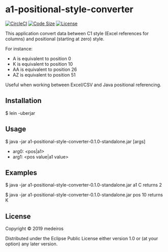 # a1-positional-style-converter

[![CircleCI](https://img.shields.io/circleci/build/github/medeiros/a1-positional-style-converter/master)](https://circleci.com/gh/medeiros/a1-positional-style-converter)
[![Code Size](https://img.shields.io/github/languages/code-size/medeiros/a1-positional-style-converter)](https://img.shields.io/github/languages/code-size/medeiros/a1-positional-style-converter)
[![License](https://img.shields.io/github/license/medeiros/a1-positional-style-converter)](https://img.shields.io/github/license/medeiros/a1-positional-style-converter)

This application convert data between C1 style (Excel references for
columns) and positional (starting at zero) style.

For instance:

- A is equivalent to position 0
- K is equivalent to position 10
- AA is equivalent to position 26
- AZ is equivalent to position 51

Useful when working between Excel/CSV and Java positional referencing.

## Installation

$ lein -uberjar

## Usage

$ java -jar a1-positional-style-converter-0.1.0-standalone.jar [args]

- arg0: <pos|a1>
- arg1: <pos value|a1 value>

## Examples

$ java -jar a1-positional-style-converter-0.1.0-standalone.jar a1 C
returns 2

$ java -jar a1-positional-style-converter-0.1.0-standalone.jar pos 10
returns K

## License

Copyright © 2019 medeiros

Distributed under the Eclipse Public License either version 1.0 or (at
your option) any later version.
